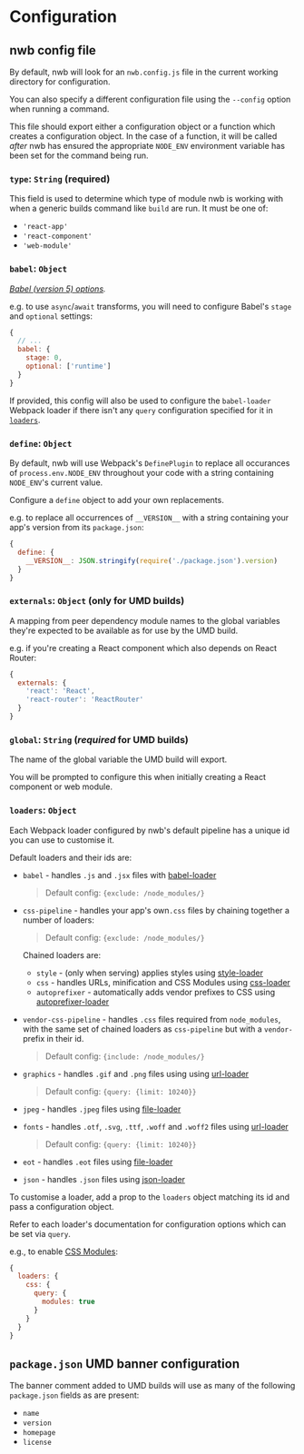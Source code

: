 # Configuration

## nwb config file

By default, nwb will look for an `nwb.config.js` file in the current working directory for configuration.

You can also specify a different configuration file using the `--config` option when running a command.

This file should export either a configuration object or a function which creates a configuration object. In the case of a function, it will be called *after* nwb has ensured the appropriate `NODE_ENV` environment variable has been set for the command being run.

### `type`: `String` (required)

This field is used to determine which type of module nwb is working with when a generic builds command like `build` are run. It must be one of:

* `'react-app'`
* `'react-component'`
* `'web-module'`

### `babel`: `Object`

*[Babel (version 5) options](https://github.com/babel/babel.github.io/blob/862b43db93e48762671267034a50c30c00e433e2/docs/usage/options.md).*

e.g. to use `async`/`await` transforms, you will need to configure Babel's `stage` and `optional` settings:

```js
{
  // ...
  babel: {
    stage: 0,
    optional: ['runtime']
  }
}
```

If provided, this config will also be used to configure the `babel-loader` Webpack loader if there isn't any `query` configuration specified for it in [`loaders`](#loaders-object).

### `define`: `Object`

By default, nwb will use Webpack's `DefinePlugin` to replace all occurances of `process.env.NODE_ENV` throughout your code with a string containing `NODE_ENV`'s current value.

Configure a `define` object to add your own replacements.

e.g. to replace all occurrences of `__VERSION__` with a string containing your app's version from its `package.json`:

```js
{
  define: {
    __VERSION__: JSON.stringify(require('./package.json').version)
  }
}
```

### `externals`: `Object` (only for UMD builds)

A mapping from peer dependency module names to the global variables they're expected to be available as for use by the UMD build.

e.g. if you're creating a React component which also depends on React Router:

```js
{
  externals: {
    'react': 'React',
    'react-router': 'ReactRouter'
  }
}
```

### `global`: `String` (*required* for UMD builds)

The name of the global variable the UMD build will export.

You will be prompted to configure this when initially creating a React component or web module.

### `loaders`: `Object`

Each Webpack loader configured by nwb's default pipeline has a unique id you can use to customise it.

Default loaders and their ids are:

* `babel` - handles `.js` and `.jsx` files with [babel-loader][babel-loader]

  > Default config: `{exclude: /node_modules/}`

* `css-pipeline` - handles your app's own`.css` files by chaining together a number of loaders:

  > Default config: `{exclude: /node_modules/}`

  Chained loaders are:

  * `style` - (only when serving) applies styles using [style-loader][style-loader]
  * `css` - handles URLs, minification and CSS Modules using [css-loader][css-loader]
  * `autoprefixer` - automatically adds vendor prefixes to CSS using [autoprefixer-loader][autoprefixer-loader]

* `vendor-css-pipeline` - handles `.css` files required from `node_modules`, with the same set of chained loaders as `css-pipeline` but with a `vendor-` prefix in their id.

  > Default config: `{include: /node_modules/}`

* `graphics` - handles `.gif` and `.png` files using using [url-loader][url-loader]

  > Default config: `{query: {limit: 10240}}`

* `jpeg` - handles `.jpeg` files using [file-loader][file-loader]

* `fonts` - handles `.otf`, `.svg`, `.ttf`, `.woff` and `.woff2` files using [url-loader][url-loader]

  > Default config: `{query: {limit: 10240}}`

* `eot` - handles `.eot` files using [file-loader][file-loader]

* `json` - handles `.json` files using [json-loader][json-loader]

To customise a loader, add a prop to the `loaders` object matching its id and pass a configuration object.

Refer to each loader's documentation for configuration options which can be set via `query`.

e.g., to enable [CSS Modules][CSS Modules]:

```js
{
  loaders: {
    css: {
      query: {
        modules: true
      }
    }
  }
}
```

## `package.json` UMD banner configuration

The banner comment added to UMD builds will use as many of the following `package.json` fields as are present:

* `name`
* `version`
* `homepage`
* `license`

[autoprefixer-loader]: https://github.com/passy/autoprefixer-loader/
[babel-loader]: https://github.com/babel/babel-loader
[CSS Modules]: https://github.com/css-modules/css-modules
[css-loader]: https://github.com/webpack/css-loader/
[file-loader]: https://github.com/webpack/file-loader/
[json-loader]: https://github.com/webpack/json-loader/
[style-loader]: https://github.com/webpack/style-loader/
[url-loader]: https://github.com/webpack/url-loader/
